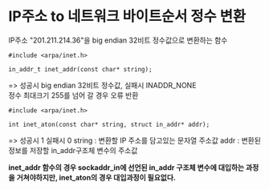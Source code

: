 # IP주소 to 네트워크 바이트순서 정수 변환

IP주소 "201.211.214.36"을 big endian 32비트 정수값으로 변환하는 함수  

```
#include <arpa/inet.h>

in_addr_t inet_addr(const char* string);  
```
=> 성공시 big endian 32비트 정수값, 실패시 INADDR_NONE  
정수 최대크기 255를 넘어 갈 경우 오류 반환

```
#include <arpa/inet.h>

int inet_aton(const char* string, struct in_addr* addr);
```
=> 성공시 1 실패시 0
string : 변환할 IP 주소를 담고있는 문자열 주소값
addr : 변환된 정보를 저장할 in_addr구조체 변수의 주소값

**inet_addr 함수의 경우 sockaddr_in에 선언된 in_addr 구조체 변수에 대입하는 과정을 거쳐야하지만, inet_aton의 경우 대입과정이 필요없다.**  



